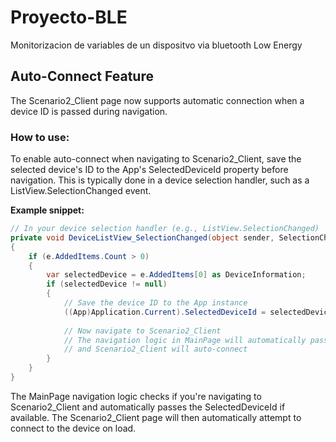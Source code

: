 # Proyecto-BLE
Monitorizacion de variables de un dispositvo via bluetooth Low Energy

## Auto-Connect Feature

The Scenario2_Client page now supports automatic connection when a device ID is passed during navigation.

### How to use:

To enable auto-connect when navigating to Scenario2_Client, save the selected device's ID to the App's SelectedDeviceId property before navigation. This is typically done in a device selection handler, such as a ListView.SelectionChanged event.

**Example snippet:**

```csharp
// In your device selection handler (e.g., ListView.SelectionChanged)
private void DeviceListView_SelectionChanged(object sender, SelectionChangedEventArgs e)
{
    if (e.AddedItems.Count > 0)
    {
        var selectedDevice = e.AddedItems[0] as DeviceInformation;
        if (selectedDevice != null)
        {
            // Save the device ID to the App instance
            ((App)Application.Current).SelectedDeviceId = selectedDevice.Id;
            
            // Now navigate to Scenario2_Client
            // The navigation logic in MainPage will automatically pass the device ID
            // and Scenario2_Client will auto-connect
        }
    }
}
```

The MainPage navigation logic checks if you're navigating to Scenario2_Client and automatically passes the SelectedDeviceId if available. The Scenario2_Client page will then automatically attempt to connect to the device on load.


